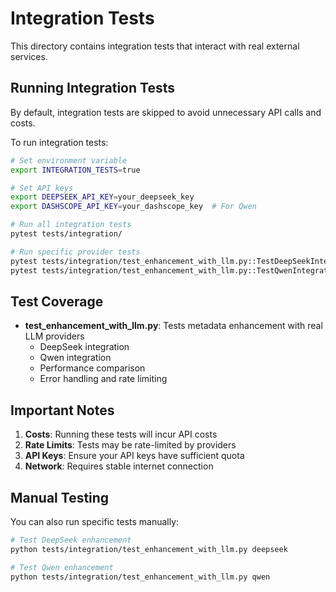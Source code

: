 # Integration Tests

This directory contains integration tests that interact with real external services.

## Running Integration Tests

By default, integration tests are skipped to avoid unnecessary API calls and costs.

To run integration tests:

```bash
# Set environment variable
export INTEGRATION_TESTS=true

# Set API keys
export DEEPSEEK_API_KEY=your_deepseek_key
export DASHSCOPE_API_KEY=your_dashscope_key  # For Qwen

# Run all integration tests
pytest tests/integration/

# Run specific provider tests
pytest tests/integration/test_enhancement_with_llm.py::TestDeepSeekIntegration
pytest tests/integration/test_enhancement_with_llm.py::TestQwenIntegration
```

## Test Coverage

- **test_enhancement_with_llm.py**: Tests metadata enhancement with real LLM providers
  - DeepSeek integration
  - Qwen integration
  - Performance comparison
  - Error handling and rate limiting

## Important Notes

1. **Costs**: Running these tests will incur API costs
2. **Rate Limits**: Tests may be rate-limited by providers
3. **API Keys**: Ensure your API keys have sufficient quota
4. **Network**: Requires stable internet connection

## Manual Testing

You can also run specific tests manually:

```bash
# Test DeepSeek enhancement
python tests/integration/test_enhancement_with_llm.py deepseek

# Test Qwen enhancement
python tests/integration/test_enhancement_with_llm.py qwen
```